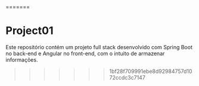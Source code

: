 
=======
# Project01
Este repositório contém um projeto full stack desenvolvido com Spring Boot no back-end e Angular no front-end, com o intuito de armazenar informações.
>>>>>>> 1bf28f709991ebe8d92984757d1072ccdc3c7147
